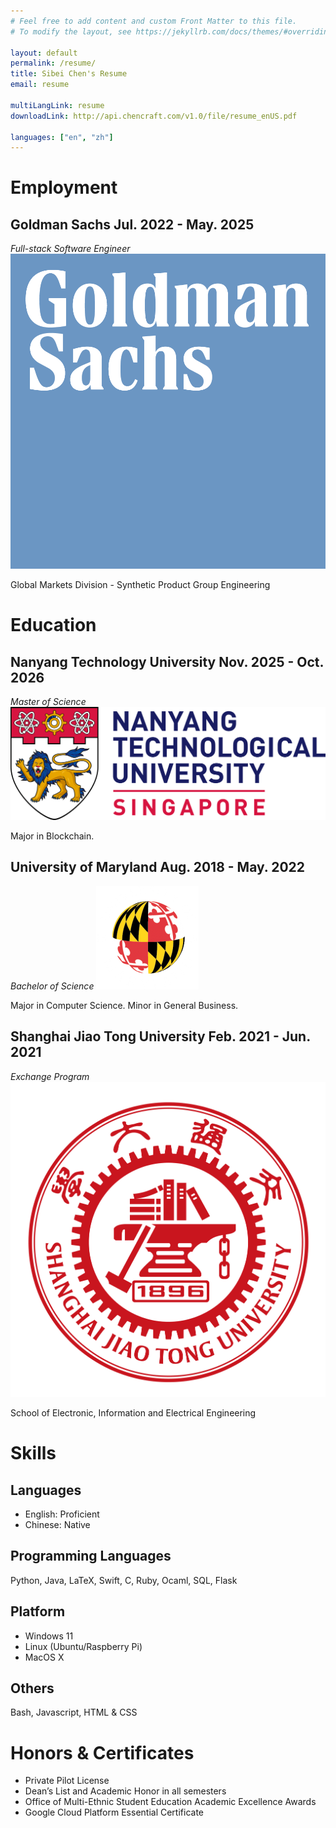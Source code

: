 ```yaml
---
# Feel free to add content and custom Front Matter to this file.
# To modify the layout, see https://jekyllrb.com/docs/themes/#overriding-theme-defaults

layout: default
permalink: /resume/
title: Sibei Chen's Resume
email: resume

multiLangLink: resume
downloadLink: http://api.chencraft.com/v1.0/file/resume_enUS.pdf

languages: ["en", "zh"]
---
```


# Employment

## Goldman Sachs <span class="right">Jul. 2022 - May. 2025</span>

*Full-stack Software Engineer* <img class="logo" src="/assets/images/resume/gs_logo.png" alt="Goldman Sachs logo">

Global Markets Division - Synthetic Product Group Engineering

# Education

## Nanyang Technology University <span class="right">Nov. 2025 - Oct. 2026</span>

*Master of Science* <img class="logo wide" src="/assets/images/resume/ntu_logo.png" alt="NTU logo">

Major in Blockchain.

## University of Maryland <span class="right">Aug. 2018 - May. 2022</span>

*Bachelor of Science* <img class="logo" src="/assets/images/resume/umd_logo.png" alt="UMD logo">

Major in Computer Science. Minor in General Business.

## Shanghai Jiao Tong University <span class="right">Feb. 2021 - Jun. 2021</span>

*Exchange Program* <img class="logo" src="/assets/images/resume/sjtu_logo.png" alt="SJTU logo">

School of Electronic, Information and Electrical Engineering

# Skills

## Languages

- English: Proficient
- Chinese: Native

## Programming Languages

Python, Java, LaTeX, Swift, C, Ruby, Ocaml, SQL, Flask

## Platform

- Windows 11
- Linux (Ubuntu/Raspberry Pi)
- MacOS X

## Others

Bash, Javascript, HTML & CSS

# Honors & Certificates

- Private Pilot License
- Dean’s List and Academic Honor in all semesters
- Office of Multi-Ethnic Student Education Academic Excellence Awards
- Google Cloud Platform Essential Certificate
